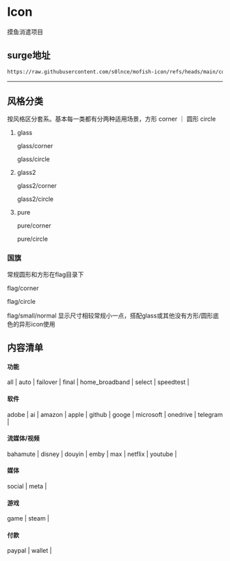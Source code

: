# Icon
摸鱼消遣项目


## surge地址

```bash
https://raw.githubusercontent.com/s0lnce/mofish-icon/refs/heads/main/combined.json
```

***


## 风格分类
按风格区分套系。基本每一类都有分两种适用场景，方形 corner ｜ 圆形 circle
1. glass
   
   glass/corner
   
   glass/circle
   
3. glass2
   
   glass2/corner
   
   glass2/circle
   
6. pure
   
   pure/corner
   
   pure/circle


### 国旗
常规圆形和方形在flag目录下

flag/corner

flag/circle

flag/small/normal 显示尺寸相较常规小一点，搭配glass或其他没有方形/圆形底色的异形icon使用



## 内容清单
#### 功能
all | auto | failover | final | home_broadband | select | speedtest | 

#### 软件
adobe | ai | amazon | apple | github | googe | microsoft | onedrive | telegram | 

#### 流媒体/视频
bahamute | disney | douyin | emby | max | netflix | youtube |

#### 媒体
social | meta | 

#### 游戏
game | steam | 

#### 付款
paypal | wallet | 
